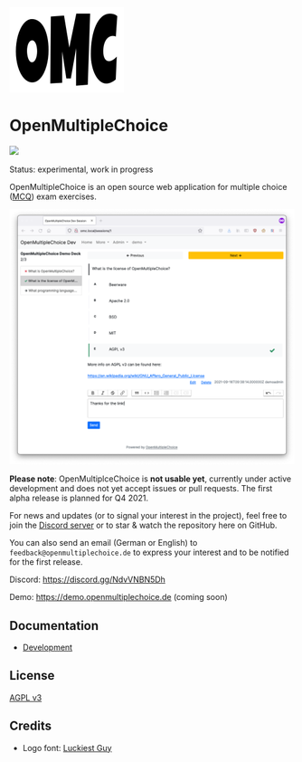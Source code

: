 ![OpenMultipleChoice logo](logo/omc.png)

# OpenMultipleChoice

![](https://github.com/openmultiplechoice/openmultiplechoice/workflows/CI/badge.svg)

Status: experimental, work in progress

OpenMultipleChoice is an open source web application for multiple choice
([MCQ](https://en.wikipedia.org/wiki/Multiple_choice)) exam exercises.

![](docs/images/omc-screenshot.png)

**Please note**: OpenMultiplceChoice is **not usable yet**, currently under active
development and does not yet accept issues or pull requests. The first alpha release
is planned for Q4 2021.

For news and updates (or to signal your interest in the project), feel free to
join the [Discord server](https://discord.gg/YVaSBBWY) or to star & watch the
repository here on GitHub.

You can also send an email (German or English) to `feedback@openmultiplechoice.de`
to express your interest and to be notified for the first release.

Discord: https://discord.gg/NdvVNBN5Dh

Demo: https://demo.openmultiplechoice.de (coming soon)

## Documentation

* [Development](docs/development.md)

## License

[AGPL v3](https://www.gnu.org/licenses/agpl-3.0.en.html)

## Credits

* Logo font: [Luckiest Guy](https://fonts.google.com/specimen/Luckiest+Guy)
